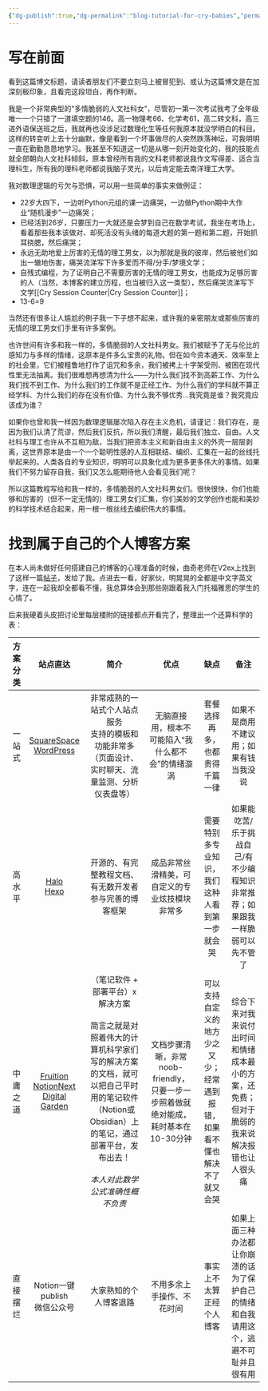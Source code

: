 ```yaml
---
{"dg-publish":true,"dg-permalink":"blog-tutorial-for-cry-babies","permalink":"/blog-tutorial-for-cry-babies/"}
---
```



# 写在前面
看到这篇博文标题，请读者朋友们不要立刻马上被冒犯到、或认为这篇博文是在加深刻板印象，且看完这段坦白，再作判断。

我是一个非常典型的“多情脆弱的人文社科女”，尽管初一第一次考试我考了全年级唯一一个只错了一道填空题的146。高一物理考66、化学考61，高二转文科，高三进外语保送班之后，我就再也没涉足过数理化生等任何我原本就没学明白的科目。这样的转变听上去十分幽默，像是看到一个坏事做尽的人突然跌落神坛，可我明明一直在勤勤恳恳地学习。我甚至不知道这一切是从哪一刻开始变化的，我的技能点就全部朝向人文社科倾斜，原本曾经所有我的文科老师都说我作文写得差、适合当理科生，所有我的理科老师都说我脑子灵光，以后肯定能去南洋理工大学。

我对数理逻辑的亏欠与恐惧，可以用一些简单的事实来做例证：
- 22岁大四下，一边听Python元组的课一边痛哭，一边做Python期中大作业“随机漫步”一边痛哭；
- 已经活到26岁，只要压力一大就还是会梦到自己在数学考试，我坐在考场上，看着那些我本该做对、却死活没有头绪的每道大题的第一题和第二题，开始抓耳挠腮，然后痛哭；
- 永远无助地爱上厉害的无情的理工男女，以为那就是我的彼岸，然后被他们如出一辙地伤害，痛哭流涕写下许多爱而不得/分手/梦境文学；
- 自残式编程，为了证明自己不需要厉害的无情的理工男女，也能成为足够厉害的人（当然，本博客的建立历程，也当被归入这一类型），然后痛哭流涕写下文学[[Cry Session Counter\|Cry Session Counter]]；
- 13-6=9

当然还有很多让人尴尬的例子我一下子想不起来，或许我的亲密朋友或那些厉害的无情的理工男女们手里有许多案例。

也许世间有许多和我一样的，多情脆弱的人文社科男女。我们被赋予了无与伦比的感知力与多样的情绪，这原本是件多么宝贵的礼物。但在如今资本通天、效率至上的社会里，它们被粗鲁地打作了诅咒和多余，我们被拷上十字架受刑、被困在现代性里无法抽离。我们很难想再想清为什么——为什么我们找不到高薪工作、为什么我们找不到工作、为什么我们的工作就不是正经工作、为什么我们的学科就不算正经学科、为什么我们的存在没有价值、为什么我不够优秀...我究竟是谁？我究竟应该成为谁？

如果你也曾和我一样因为数理逻辑屡次陷入存在主义危机，请谨记：我们存在，是因为我们认清了荒谬，然后我们反抗，所以我们清醒，最后我们独立、自由。人文社科与理工也许从不互相为敌，当我们把资本主义和新自由主义的外壳一层层剥离，这世界原本是由一个一个聪明性感的人互相联结、编织、汇集在一起的丝线托举起来的。人类各自的专业知识，明明可以具象化成为更多更多伟大的事情。如果我们不努力留存自我，我们又怎么能期待他人会看见我们呢？

所以这篇教程写给和我一样的，多情脆弱的人文社科男女们。很快很快，你们也能够和厉害的（但不一定无情的）理工男女们汇集，你们美妙的文学创作也能和美妙的科学技术结合起来，用一根一根丝线去编织伟大的事情。

# 找到属于自己的个人博客方案
在本人尚未做好任何搭建自己的博客的心理准备的时候，曲奇老师在V2ex上找到了这样一篇[帖子](https://www.v2ex.com/t/1029023#reply2)，发给了我。点进去一看，好家伙，明晃晃的全都是中文字英文字，连在一起我却全都看不懂，我总算体会到那些刚跟着我入门托福雅思的学生的心情了。

后来我硬着头皮把讨论里每层楼附的链接都点开看完了，整理出一个还算科学的表：

| 方案分类 |                                                                                                                      站点直达                                                                                                                       |                                                                简介                                                                |                         优点                         |                  缺点                  |                       备注                       |
| :--: | :---------------------------------------------------------------------------------------------------------------------------------------------------------------------------------------------------------------------------------------------: | :------------------------------------------------------------------------------------------------------------------------------: | :------------------------------------------------: | :----------------------------------: | :--------------------------------------------: |
| 一站式  |                                                                               [SquareSpace](https://www.squarespace.com/)<br>[WordPress](https://wordpress.com/)                                                                                |                                       非常成熟的一站式个人站点服务<br>支持的模板和功能非常多（页面设计、实时聊天、流量监测、分析仪表盘等）                                       |             无脑直接用，根本不可能陷入“我什么都不会”的情绪漩涡             |           套餐选择再多，也都贵得千篇一律            |              如果不是商用不建议用；如果有钱当我没说               |
| 高水平  |                                                                                         [Halo](https://www.halo.run/)<br>[Hexo](https://hexo.io/zh-cn/)                                                                                         |                                                   开源的、有完整教程文档、有无数开发者参与完善的博客框架                                                    |              成品非常丝滑精美，可自定义的专业炫技模块非常多               |       需要特别多专业知识，我们这种人看到第一步就会哭        |    如果能吃苦/乐于挑战自己/有不少编程知识非常推荐；如果跟我一样脆弱可以先不管了     |
| 中庸之道 | [Fruition](https://stephenou.notion.site/Fruition-Free-Open-Source-Toolkit-for-Building-Websites-with-Notion-771ef38657244c27b9389734a9cbff44)<br>[NotionNext](https://docs.tangly1024.com/about)<br>[Digital Garden](https://dg-docs.ole.dev/) | （笔记软件 + 部署平台）x 解决方案<br><br>简言之就是对照着伟大的计算机科学家们写的解决方案的文档，就可以把自己平时用的笔记软件（Notion或Obsidian）上的笔记，通过部署平台，发布出去！<br><br>*本人对此数学公式准确性概不负责* | 文档步骤清晰，非常noob-friendly，只要一步一步照着做就绝对能成，耗时基本在10-30分钟 | 可以支持自定义的地方少之又少；经常遇到报错，如果看不懂也解决不了就又会哭 | 综合下来对我来说付出时间和情绪成本最小的方案，还免费；但对于脆弱的我来说解决报错也让人很头痛 |
| 直接摆烂 |                                                                                                            Notion一键publish<br>微信公众号                                                                                                             |                                                           大家熟知的个人博客退路                                                            |                   不用多余上手操作、不花时间                    |             事实上不太算正经个人博客             |   如果上面三种办法都让你崩溃的话为了保护自己的情绪和自我请用这个，逃避不可耻并且很有用   |








